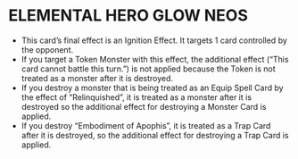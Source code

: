 # ELEMENTAL HERO GLOW NEOS

*   This card’s final effect is an Ignition Effect. It targets 1 card controlled by the opponent.
*   If you target a Token Monster with this effect, the additional effect (“This card cannot battle this turn.”) is not applied because the Token is not treated as a monster after it is destroyed.
*   If you destroy a monster that is being treated as an Equip Spell Card by the effect of “Relinquished”, it is treated as a monster after it is destroyed so the additional effect for destroying a Monster Card is applied.
*   If you destroy “Embodiment of Apophis”, it is treated as a Trap Card after it is destroyed, so the additional effect for destroying a Trap Card is applied.
